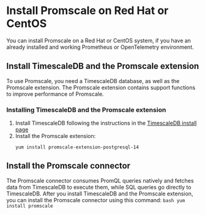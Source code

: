 # Install Promscale on Red Hat or CentOS
You can install Promscale on a Red Hat or CentOS system, if you have an
already installed and working Prometheus or OpenTelemetry environment.

## Install TimescaleDB and the Promscale extension
To use Promscale, you need a TimescaleDB database, as well as the Promscale
extension. The Promscale extension contains support functions to improve
performance of Promscale.

<procedure>

### Installing TimescaleDB and the Promscale extension

1.  Install TimescaleDB following the instructions in the
    [TimescaleDB install page][tsdb-install-self-hosted]
1.  Install the Promscale extension:
    ```
    yum install promscale-extension-postgresql-14
    ```
    
</procedure>


## Install the Promscale connector
The Promscale connector consumes PromQL queries natively and fetches data
from TimescaleDB to execute them, while SQL queries go directly to TimescaleDB.
After you install TimescaleDB and the Promscale extension, you can 
install the Promscale connector using this command:
    ```bash
    yum install promscale
    ```

[tsdb-install-self-hosted]: /install/:currentVersion:/self-hosted/